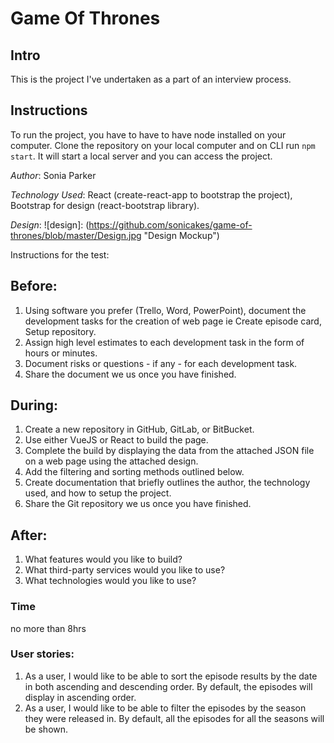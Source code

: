 # Game Of Thrones

## Intro

This is the project I've undertaken as a part of an interview process. 

## Instructions
To run the project, you have to have to have node installed on your computer. Clone the repository on your local computer and on CLI run `npm start`. It will start a local server and you can access the project. 

*Author*: Sonia Parker

*Technology Used*: React (create-react-app to bootstrap the project), Bootstrap for design (react-bootstrap library).

*Design*:
![design]: (https://github.com/sonicakes/game-of-thrones/blob/master/Design.jpg "Design Mockup")




Instructions for the test:

## Before:

1. Using software you prefer (Trello, Word, PowerPoint), document the development
tasks for the creation of web page ie Create episode card, Setup repository.
2. Assign high level estimates to each development task in the form of hours or
minutes.
3. Document risks or questions - if any - for each development task.
4. Share the document we us once you have finished.


## During:

1. Create a new repository in GitHub, GitLab, or BitBucket.
2. Use either VueJS or React to build the page.
3. Complete the build by displaying the data from the attached JSON file on a web
page using the attached design.
4. Add the filtering and sorting methods outlined below.
5. Create documentation that briefly outlines the author, the technology used, and how
to setup the project.
6. Share the Git repository we us once you have finished.

## After:

1. What features would you like to build?
2. What third-party services would you like to use?
3. What technologies would you like to use?


### Time
no more than 8hrs

### User stories:

1. As a user, I would like to be able to sort the episode results by the date in both
ascending and descending order. By default, the episodes will display in ascending
order.
2. As a user, I would like to be able to filter the episodes by the season they were
released in. By default, all the episodes for all the seasons will be shown.



